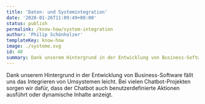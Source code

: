 ```yaml
---
title: 'Daten- und Systemintegration'
date: '2020-01-26T11:09:49+00:00'
status: publish
permalink: /know-how/system-integration
author: 'Philip Schönholzer'
templateKey: know-how
image: ./systeme.svg
id: 40
summary: Dank unserem Hintergrund in der Entwicklung von Business-Software fällt uns das Integrieren von Umsystemen leicht. Bei vielen Chatbot-Projekten sorgen wir dafür, dass der Chatbot auch benutzerdefinierte Aktionen ausführt oder dynamische Inhalte anzeigt.
---
```


Dank unserem Hintergrund in der Entwicklung von Business-Software fällt uns das Integrieren von Umsystemen leicht. Bei vielen Chatbot-Projekten sorgen wir dafür, dass der Chatbot auch benutzerdefinierte Aktionen ausführt oder dynamische Inhalte anzeigt.
